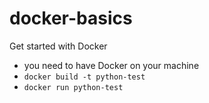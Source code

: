 # docker-basics
Get started with Docker

 - you need to  have Docker on your machine 
-  ``` docker build -t python-test  ```
- ``` docker run python-test ```

